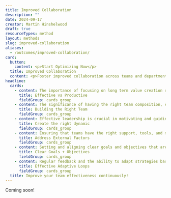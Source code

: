 ```yaml
---
title: Improved Collaboration
description: ""
date: 2024-09-17
creator: Martin Hinshelwood
draft: true
resourceTypes: method
layout: methods
slug: improved-collaboration
aliases:
  - /outcomes/improved-collaboration/
card:
  button:
    content: <p>Start Optimizing Now</p>
  title: Improved Collaboration
  content: <p>Foster improved collaboration across teams and departments, leading to better communication, transparency, and project success.</p>
headline:
  cards:
    - content: The importance of focusing on long term value creation rather than short term revenue extraction, which often yields less value.
      title: Effective vs Productive
      fieldGroup: cards_group
    - content: The significance of having the right team composition, emphasizing the need for cross-functional teams that can self-organize effectively.
      title: Building the Right Team
      fieldGroup: cards_group
    - content: Effective leadership is crucial in motivating and guiding teams, fostering a positive work environment, and ensuring clear and open communication.
      title: Create the right dynamic
      fieldGroup: cards_group
    - content: Ensuring that teams have the right support, tools, and management backing is crucial for maintaining effectiveness.
      title: Address External Factors
      fieldGroup: cards_group
    - content: Setting and aligning clear goals and objectives that are well-defined, shared, and aligned with the most important organizational objectives.
      title: Clear Goals + Objectives
      fieldGroup: cards_group
    - content: Regular feedback and the ability to adapt strategies based on that feedback are essential for continuous improvement.
      title: Effective Adaptive Loops
      fieldGroup: cards_group
  title: Improve your team effectiveness continuously!
---
```


Coming soon!
